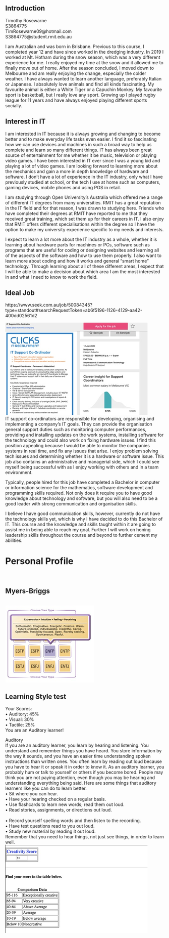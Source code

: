 <h2>Introduction</h2>
<p1> Timothy Rosewarne <br>								S3864775 <br>
TimRosewarne09@hotmail.com <br>			S3864775@student.rmit.edu.au <br> 

I am Australian and was born in Brisbane. Previous to this course, I completed year 12 and have since worked in the dredging industry. In 2019 I worked at Mt. Hotham during the snow season, which was a very different experience for me. I really enjoyed my time at the snow and it allowed me to finally move out of home. After the season concluded, I moved down to Melbourne and am really enjoying the change, especially the colder weather. I have always wanted to learn another language, preferably Italian or Japanese. I absolutely love animals and find all kinds fascinating. My favourite animal is either a White Tiger or a Capuchin Monkey. My favourite sport is basketball, but I really love any sport. Growing up I played rugby league for 11 years and have always enjoyed playing different sports socially. </p1>

<h2>Interest in IT</h2>
<p2> I am interested in IT because it is always growing and changing to become better and to make everyday life tasks even easier. I find it so fascinating how we can use devices and machines in such a broad way to help us complete and learn so many different things. IT has always been great source of entertainment for me whether it be music, television or playing video games. I have been interested in IT ever since I was a young kid and playing a lot of video games. I am looking forward to learning more about the mechanics and gain a more in depth knowledge of hardware and software. I don’t have a lot of experience in the IT industry, only what I have previously studied at school, or the tech I use at home such as computers, gaming devices, mobile phones and using POS in retail. 

I am studying through Open University’s Australia which offered me a range of different IT degrees from many universities. RMIT has a great reputation in the IT field and for that reason, I was drawn to studying here. Friends who have completed their degrees at RMIT have reported to me that they received great training, which set them up for their careers in IT. I also enjoy that RMIT offers different specialisations within the degree so I have the option to make my university experience specific to my needs and interests. 


I expect to learn a lot more about the IT industry as a whole, whether it is learning about hardware parts for machines or PCs, software such as programs that are useful for coding or designing websites and learning all of the aspects of the software and how to use them properly. I also want to learn more about coding and how it works and general “smart home” technology. Through learning about all of these different areas, I expect that I will be able to make a decision about which area I am the most interested in and what I need to know to work the field. </p2>

<h2>Ideal Job</h2>

<link>https://www.seek.com.au/job/50084345?type=standout#searchRequestToken=ab6f5196-1126-4129-aa42-400dd02561d2</link>

<img src="idealjob.jpg"> <br>
IT support co-ordinators are responsible for developing, organising and implementing a company’s IT goals. They can provide the organisation general support duties such as monitoring computer performances, providing and installing updates on the work systems, installing software for the technology and could also work on fixing hardware issues. I find this position appealing because I would be able to monitor the companies systems in real time, and fix any issues that arise. I enjoy problem solving tech issues and determining whether it is a hardware or software issue. This job also contains an administrative and managerial side, which I could see myself being successful with as I enjoy working with others and in a team environment. 

Typically, people hired for this job have completed a Bachelor in computer or information science for the mathematics, software development and programming skills required. Not only does it require you to have good knowledge about technology and software, but you will also need to be a good leader with strong communication and organisation skills.

I believe I have good communication skills, however, currently do not have the technology skills yet, which is why I have decided to do this Bachelor of IT. This course and the knowledge and skills taught within it are going to assist me in being able to reach my goal. Further I will work on honing leadership skills throughout the course and beyond to further cement my abilities. 

<h1>Personal Profile</h1>
<br>
<h2>Myers-Briggs</h2> <br>
<img src="MyersBriggs.jpg"> <br>
<h2>Learning Style test</h2>
Your Scores: <br>
•	Auditory: 45% <br>
•	Visual: 30% <br>
•	Tactile: 25% <br>
You are an Auditory learner! <br>

Auditory <br>
<p3> If you are an auditory learner, you learn by hearing and listening. You understand and remember things you have heard. You store information by the way it sounds, and you have an easier time understanding spoken instructions than written ones. You often learn by reading out loud because you have to hear it or speak it in order to know it.
As an auditory learner, you probably hum or talk to yourself or others if you become bored. People may think you are not paying attention, even though you may be hearing and understanding everything being said.
Here are some things that auditory learners like you can do to learn better. </p3> <br>
•	Sit where you can hear. <br>
•	Have your hearing checked on a regular basis. <br>
•	Use flashcards to learn new words; read them out loud. <br>
•	Read stories, assignments, or directions out loud. <br>  
•	Record yourself spelling words and then listen to the recording. <br>
•	Have test questions read to you out loud. <br>
•	Study new material by reading it out loud. <br>
Remember that you need to hear things, not just see things, in order to learn well. <br>
<img src="CreativityTest.jpg">


